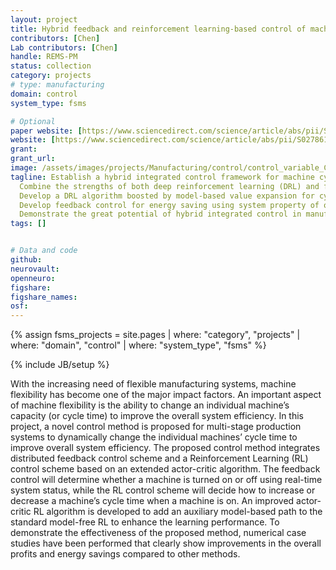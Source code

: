 ```yaml
---
layout: project
title: Hybrid feedback and reinforcement learning-based control of machine cycle time for a multi-stage production system
contributors: [Chen]
Lab contributors: [Chen]
handle: REMS-PM
status: collection
category: projects
# type: manufacturing
domain: control
system_type: fsms

# Optional
paper website: [https://www.sciencedirect.com/science/article/abs/pii/S0278612522001698]
website: [https://www.sciencedirect.com/science/article/abs/pii/S0278612522001698]
grant:
grant_url:
image: /assets/images/projects/Manufacturing/control/control_variable_CycleTime.png
tagline: Establish a hybrid integrated control framework for machine cycle time and energy control. \
  Combine the strengths of both deep reinforcement learning (DRL) and feedback control.\
  Develop a DRL algorithm boosted by model-based value expansion for cycle time control. \
  Develop feedback control for energy saving using system property of opportunity window. \
  Demonstrate the great potential of hybrid integrated control in manufacturing industry.
tags: []


# Data and code
github: 
neurovault:
openneuro:
figshare:
figshare_names:
osf:
---
```

{% assign fsms_projects = site.pages | where: "category", "projects" | where: "domain", "control" | where: "system_type", "fsms" %}


{% include JB/setup %}

With the increasing need of flexible manufacturing systems, machine flexibility has become one of the major impact factors. 
An important aspect of machine flexibility is the ability to change an individual machine’s capacity (or cycle time) to improve the overall system efficiency. 
In this project, a novel control method is proposed for multi-stage production systems to dynamically change the individual machines’ cycle time to improve overall system efficiency. 
The proposed control method integrates distributed feedback control scheme and a Reinforcement Learning (RL) control scheme based on an extended actor-critic algorithm. 
The feedback control will determine whether a machine is turned on or off using real-time system status, while the RL control scheme will decide how to increase or decrease a machine’s cycle time when a machine is on. 
An improved actor-critic RL algorithm is developed to add an auxiliary model-based path to the standard model-free RL to enhance the learning performance. 
To demonstrate the effectiveness of the proposed method, numerical case studies have been performed that clearly show improvements in the overall profits and energy savings compared to other methods.



